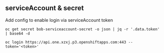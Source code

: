 ## serviceAccount & secret
Add config to enable login via serviceAccount token  

```
oc get secret bob-serviceaccount-secret -o json | jq -r '.data.token' | base64 -d

oc login https://api.one.xzxj.p3.openshiftapps.com:443 --token='<token>'

```

